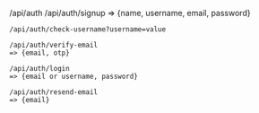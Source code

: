 <!-- AUTH API's -->

/api/auth
    /api/auth/signup 
    => {name, username, email, password}

    /api/auth/check-username?username=value

    /api/auth/verify-email 
    => {email, otp}

    /api/auth/login 
    => {email or username, password}

    /api/auth/resend-email 
    => {email}
